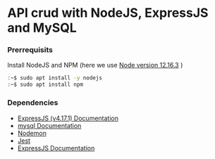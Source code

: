 API crud with NodeJS, ExpressJS and MySQL
=========================================

### Prerrequisits
Install NodeJS and NPM (here we use [Node version 12.16.3](https://nodejs.org/docs/latest-v12.x/api/) )
```bash
:~$ sudo apt install -y nodejs
:~$ sudo apt install npm
```

### Dependencies
- [ExpressJS (v4.17.1) Documentation](https://expressjs.com/es/4x/api.html)
- [mysql Documentation](https://www.w3schools.com/nodejs/nodejs_mysql.asp)
- [Nodemon]()
- [Jest]()
- [ExpressJS Documentation]()
